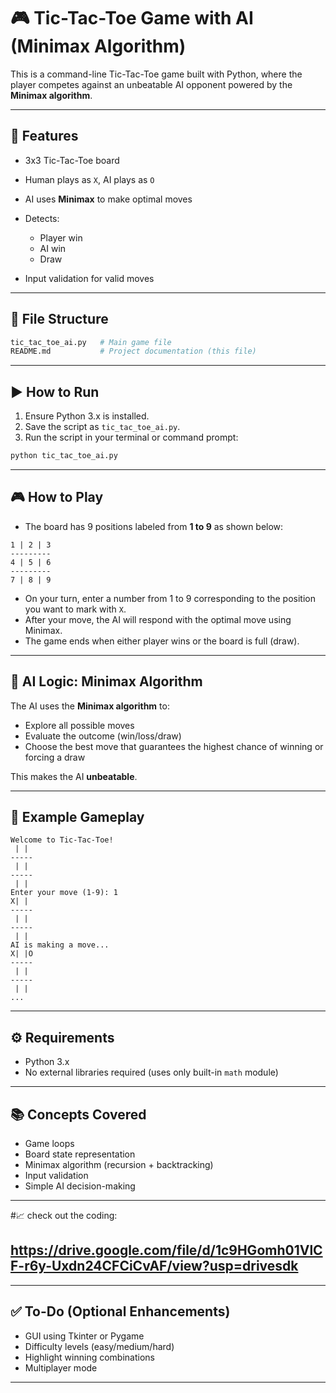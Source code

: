 

# 🎮 Tic-Tac-Toe Game with AI (Minimax Algorithm)

This is a command-line Tic-Tac-Toe game built with Python, where the player competes against an unbeatable AI opponent powered by the **Minimax algorithm**.

---

## 🧠 Features

* 3x3 Tic-Tac-Toe board
* Human plays as `X`, AI plays as `O`
* AI uses **Minimax** to make optimal moves
* Detects:

  * Player win
  * AI win
  * Draw
* Input validation for valid moves

---

## 📁 File Structure

```bash
tic_tac_toe_ai.py   # Main game file
README.md           # Project documentation (this file)
```

---

## ▶️ How to Run

1. Ensure Python 3.x is installed.
2. Save the script as `tic_tac_toe_ai.py`.
3. Run the script in your terminal or command prompt:

```bash
python tic_tac_toe_ai.py
```

---

## 🎮 How to Play

* The board has 9 positions labeled from **1 to 9** as shown below:

```
1 | 2 | 3
---------
4 | 5 | 6
---------
7 | 8 | 9
```

* On your turn, enter a number from 1 to 9 corresponding to the position you want to mark with `X`.
* After your move, the AI will respond with the optimal move using Minimax.
* The game ends when either player wins or the board is full (draw).

---

## 🧮 AI Logic: Minimax Algorithm

The AI uses the **Minimax algorithm** to:

* Explore all possible moves
* Evaluate the outcome (win/loss/draw)
* Choose the best move that guarantees the highest chance of winning or forcing a draw

This makes the AI **unbeatable**.

---

## 📌 Example Gameplay

```
Welcome to Tic-Tac-Toe!
 | | 
-----
 | | 
-----
 | | 
Enter your move (1-9): 1
X| | 
-----
 | | 
-----
 | | 
AI is making a move...
X| |O
-----
 | | 
-----
 | | 
...
```

---

## ⚙️ Requirements

* Python 3.x
* No external libraries required (uses only built-in `math` module)

---

## 📚 Concepts Covered

* Game loops
* Board state representation
* Minimax algorithm (recursion + backtracking)
* Input validation
* Simple AI decision-making
---
  
#📈 check out the coding:

https://drive.google.com/file/d/1c9HGomh01VlCF-r6y-Uxdn24CFCiCvAF/view?usp=drivesdk
---
---

## ✅ To-Do (Optional Enhancements)

* GUI using Tkinter or Pygame
* Difficulty levels (easy/medium/hard)
* Highlight winning combinations
* Multiplayer mode

---
